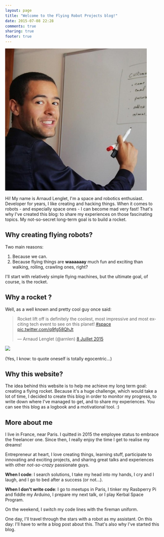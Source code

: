 ```yaml
---
layout: page
title: "Welcome to the Flying Robot Projects blog!"
date: 2015-07-08 22:28
comments: true
sharing: true
footer: true
---
```


<img class="home-landing-profile-image" alt="Arnaud Lenglet" src="/images/Arnaud Lenglet GitHub.jpeg">

Hi! My name is Arnaud Lenglet, I'm a space and robotics enthusiast. Developer for years, I like creating and hacking things. When it comes to robots - and especially space ones - I can become mad very fast! That's why I've created this blog: to share my experiences on those fascinating topics. My not-so-secret long-term goal is to build a rocket.


## Why creating flying robots?

Two main reasons:

1. Because we can.
2. Because flying things are **waaaaaay** much fun and exciting than walking, rolling, crawling ones, right?

I'll start with relatively simple flying machines, but the ultimate goal, of course, is the rocket.


## Why a rocket ?

Well, as a well known and pretty cool guy once said:

<div class="twitter-card-container">
  <blockquote class="twitter-tweet" lang="fr"><p lang="en" dir="ltr">Rocket lift off is definitely the coolest, most impressive and most exciting tech event to see on this planet! <a href="https://twitter.com/hashtag/space?src=hash">#space</a> <a href="http://t.co/q9fg58QhJt">pic.twitter.com/q9fg58QhJt</a></p>&mdash; Arnaud Lenglet (@arnlen) <a href="https://twitter.com/arnlen/status/618882520679997445">8 Juillet 2015</a></blockquote>
  <script async src="//platform.twitter.com/widgets.js" charset="utf-8"></script>

  <img src="/images/meme/true_story.png">
</div>

(Yes, I know: to quote oneself is totally egocentric...)


## Why this website?

 The idea behind this website is to help me achieve my long term goal: creating a flying rocket. Because it's a huge challenge, which would take a lot of time, I decided to create this blog in order to monitor my progress, to write down where I've managed to get, and to share my experiences.
You can see this blog as a logbook and a motivational tool. :)


## More about me

I live in France, near Paris. I quitted in 2015 the employee status to embrace the freelancer one.
Since then, I really enjoy the time I get to realise my dreams!

Entrepreneur at heart, I love creating things, learning stuff, participate to innovating and exciting projects, and sharing great talks and experiences with other *not-so-crazy* passionate guys.

**When I code**: I search solutions, I take my head into my hands, I cry and I laugh, and I go to bed after a success (or not...).

**When I don't write code**: I go to meetups in Paris, I tinker my Rasbperry Pi and fiddle my Arduino, I prepare my next talk, or I play Kerbal Space Program.

On the weekend, I switch my code lines with the fireman uniform.

One day, I'll travel through the stars with a robot as my assistant. On this day: I'll have to write a blog post about this.
That's also why I've started this blog.